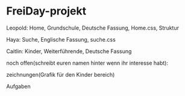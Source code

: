 # FreiDay-projekt

Leopold: Home, Grundschule, Deutsche Fassung, Home.css, Struktur

Haya: Suche, Englische Fassung, suche.css

Caitlin: Kinder, Weiterführende, Deutsche Fassung

noch offen(schreibt euren namen hinter wenn ihr interesse habt):

zeichnungen(Grafik für den Kinder bereich)

Aufgaben



